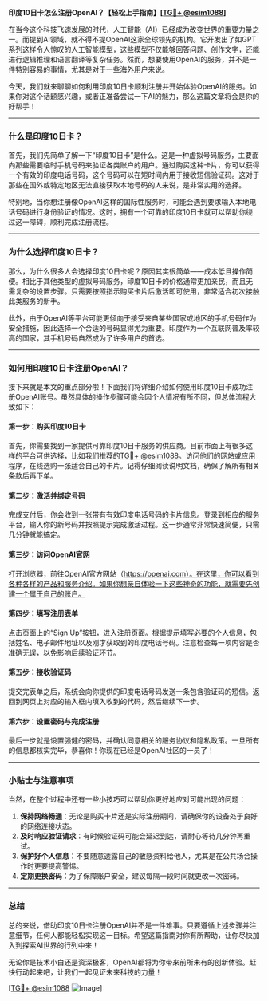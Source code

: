 **印度10日卡怎么注册OpenAI？【轻松上手指南】[[TG💪+ @esim1088](https://t.me/s/esim1088)]**

在当今这个科技飞速发展的时代，人工智能（AI）已经成为改变世界的重要力量之一。而提到AI领域，就不得不提OpenAI这家全球领先的机构。它开发出了如GPT系列这样令人惊叹的人工智能模型，这些模型不仅能够回答问题、创作文字，还能进行逻辑推理和语言翻译等复杂任务。然而，想要使用OpenAI的服务，并不是一件特别容易的事情，尤其是对于一些海外用户来说。

今天，我们就来聊聊如何利用印度10日卡顺利注册并开始体验OpenAI的服务。如果你对这个话题感兴趣，或者正准备尝试一下AI的魅力，那么这篇文章将会是你的好帮手！

---

### 什么是印度10日卡？

首先，我们先简单了解一下“印度10日卡”是什么。这是一种虚拟号码服务，主要面向那些需要临时手机号码来验证各类账户的用户。通过购买这种卡片，你可以获得一个有效的印度电话号码，这个号码可以在短时间内用于接收短信验证码。这对于那些在国外或特定地区无法直接获取本地号码的人来说，是非常实用的选择。

特别地，当你想注册像OpenAI这样的国际性服务时，可能会遇到要求输入本地电话号码进行身份验证的情况。这时，拥有一个可靠的印度10日卡就可以帮助你绕过这一障碍，顺利完成注册流程。

---

### 为什么选择印度10日卡？

那么，为什么很多人会选择印度10日卡呢？原因其实很简单——成本低且操作简便。相比于其他类型的虚拟号码服务，印度10日卡的价格通常更加亲民，而且无需复杂的设置步骤。只需要按照指示购买卡片后激活即可使用，非常适合初次接触此类服务的新手。

此外，由于OpenAI等平台可能更倾向于接受来自某些国家或地区的手机号码作为安全措施，因此选择一个合适的号码显得尤为重要。印度作为一个互联网普及率较高的国家，其手机号码自然成为了许多用户的首选。

---

### 如何用印度10日卡注册OpenAI？

接下来就是本文的重点部分啦！下面我们将详细介绍如何使用印度10日卡成功注册OpenAI账号。虽然具体的操作步骤可能会因个人情况有所不同，但总体流程大致如下：

#### 第一步：购买印度10日卡
首先，你需要找到一家提供可靠印度10日卡服务的供应商。目前市面上有很多这样的平台可供选择，比如我们推荐的[TG💪+ @esim1088](https://t.me/s/esim1088)。访问他们的网站或应用程序，在线选购一张适合自己的卡片。记得仔细阅读说明文档，确保了解所有相关条款后再下单。

#### 第二步：激活并绑定号码
完成支付后，你会收到一张带有有效印度电话号码的卡片信息。登录到相应的服务平台，输入你的新号码并按照提示完成激活过程。这一步通常非常快速简便，只需几分钟就能搞定。

#### 第三步：访问OpenAI官网
打开浏览器，前往OpenAI官方网站（https://openai.com）。在这里，你可以看到各种各样的产品和服务介绍。如果你想亲自体验一下这些神奇的功能，就需要先创建一个属于自己的账户。

#### 第四步：填写注册表单
点击页面上的“Sign Up”按钮，进入注册页面。根据提示填写必要的个人信息，包括姓名、电子邮件地址以及刚才获取到的印度电话号码。注意检查每一项内容是否准确无误，以免影响后续验证环节。

#### 第五步：接收验证码
提交完表单之后，系统会向你提供的印度电话号码发送一条包含验证码的短信。返回到网页上对应的输入框内填入收到的代码，然后继续下一步。

#### 第六步：设置密码与完成注册
最后一步就是设置强健的密码，并确认同意相关的服务协议和隐私政策。一旦所有的信息都核实完毕，恭喜你！你现在已经是OpenAI社区的一员了！

---

### 小贴士与注意事项

当然，在整个过程中还有一些小技巧可以帮助你更好地应对可能出现的问题：

1. **保持网络畅通**：无论是购买卡片还是实际注册期间，请确保你的设备处于良好的网络连接状态。
2. **及时响应验证请求**：有时候验证码可能会延迟到达，请耐心等待几分钟再重试。
3. **保护好个人信息**：不要随意透露自己的敏感资料给他人，尤其是在公共场合操作时更要提高警惕。
4. **定期更换密码**：为了保障账户安全，建议每隔一段时间就更改一次密码。

---

### 总结

总的来说，借助印度10日卡注册OpenAI并不是一件难事。只要遵循上述步骤并注意细节，任何人都能轻松实现这一目标。希望这篇指南对你有所帮助，让你尽快加入到探索AI世界的行列中来！

无论你是技术小白还是资深极客，OpenAI都将为你带来前所未有的创新体验。赶快行动起来吧，让我们一起见证未来科技的力量！

[[TG💪+ @esim1088](https://t.me/s/esim1088) ![Image](https://i.postimg.cc/4NQfJmqS/Snipaste-2025-05-13-00-14-12.png)]